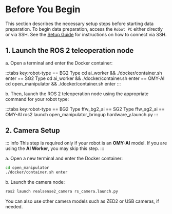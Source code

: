 # Before You Begin

This section describes the necessary setup steps before starting data preparation.
To begin data preparation, access the `Robot PC` either directly or via SSH. See the [Setup Guide](/setup) for instructions on how to connect via SSH.

## 1. Launch the ROS 2 teleoperation node

a. Open a terminal and enter the Docker container:

:::tabs key:robot-type
== BG2 Type
cd ai_worker && ./docker/container.sh enter
== SG2 Type
cd ai_worker && ./docker/container.sh enter
== OMY-AI
cd open_manipulator && ./docker/container.sh enter
:::

b. Then, launch the ROS 2 teleoperation node using the appropriate command for your robot type:

:::tabs key:robot-type
== BG2 Type
ffw_bg2_ai
== SG2 Type
ffw_sg2_ai
== OMY-AI
ros2 launch open_manipulator_bringup hardware_y.launch.py
:::

## 2. Camera Setup
::: info
This step is required only if your robot is an **OMY-AI** model.
If you are using the **AI Worker**, you may skip this step.
:::

a. Open a new terminal and enter the Docker container:

```bash
cd open_manipulator
./docker/container.sh enter
```
b. Launch the camera node:
```bash
ros2 launch realsense2_camera rs_camera.launch.py
```

You can also use other camera models such as ZED2 or USB cameras, if needed.
